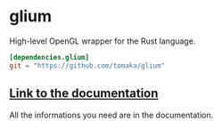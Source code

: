 # glium

High-level OpenGL wrapper for the Rust language.

```toml
[dependencies.glium]
git = "https://github.com/tomaka/glium"
```

## [Link to the documentation](http://tomaka.github.io/glium-docs/glium/)

All the informations you need are in the documentation.
